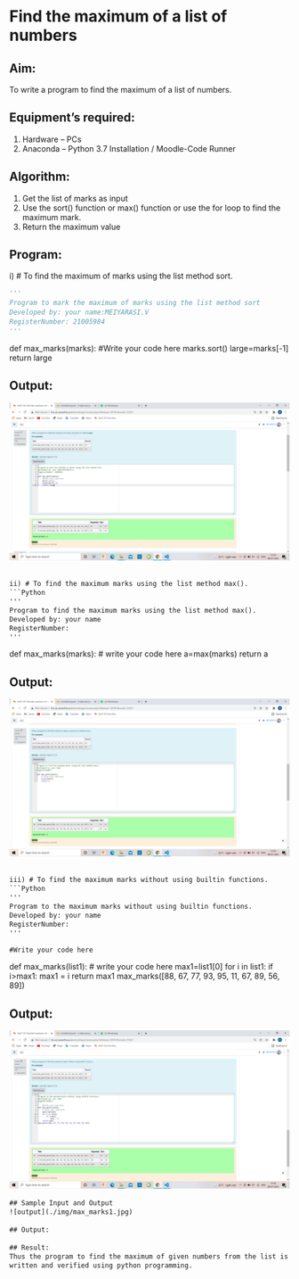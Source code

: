 # Find the maximum of a list of numbers
## Aim:
To write a program to find the maximum of a list of numbers.
## Equipment’s required:
1.	Hardware – PCs
2.	Anaconda – Python 3.7 Installation / Moodle-Code Runner
## Algorithm:
1.	Get the list of marks as input
2.	Use the sort() function or max() function or use the for loop to find the maximum mark.
3.	Return the maximum value
## Program:

i)	# To find the maximum of marks using the list method sort.
```Python
''' 
Program to mark the maximum of marks using the list method sort
Developed by: your name:MEIYARASI.V
RegisterNumber: 21005984
'''
```
def max_marks(marks):
    #Write your code here
    marks.sort()
    large=marks[-1]
    return large

## Output:
![output](.//R1.png)

```

ii)	# To find the maximum marks using the list method max().
```Python
''' 
Program to find the maximum marks using the list method max().
Developed by: your name
RegisterNumber: 
'''
```
def max_marks(marks):
    # write your code here
    a=max(marks)
    return a

## Output:
![output](.//R2.png)

```

iii) # To find the maximum marks without using builtin functions.
```Python
''' 
Program to the maximum marks without using builtin functions.
Developed by: your name
RegisterNumber: 
'''
```
    #Write your code here
def max_marks(list1):
    # write your code here
    max1=list1[0]
    for i in list1:
        if i>max1:
            max1 = i
    return max1
max_marks([88, 67, 77, 93, 95, 11, 67, 89, 56, 89])

## Output:
![output](.//R3.png)

```
## Sample Input and Output
![output](./img/max_marks1.jpg) 

## Output:

## Result:
Thus the program to find the maximum of given numbers from the list is written and verified using python programming.